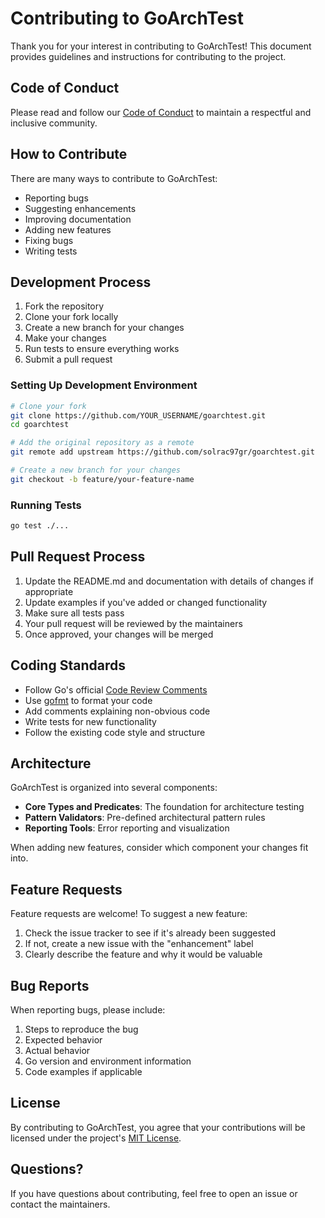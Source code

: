 # Contributing to GoArchTest

Thank you for your interest in contributing to GoArchTest! This document provides guidelines and instructions for contributing to the project.

## Code of Conduct

Please read and follow our [Code of Conduct](CODE_OF_CONDUCT.md) to maintain a respectful and inclusive community.

## How to Contribute

There are many ways to contribute to GoArchTest:

- Reporting bugs
- Suggesting enhancements
- Improving documentation
- Adding new features
- Fixing bugs
- Writing tests

## Development Process

1. Fork the repository
2. Clone your fork locally
3. Create a new branch for your changes
4. Make your changes
5. Run tests to ensure everything works
6. Submit a pull request

### Setting Up Development Environment

```bash
# Clone your fork
git clone https://github.com/YOUR_USERNAME/goarchtest.git
cd goarchtest

# Add the original repository as a remote
git remote add upstream https://github.com/solrac97gr/goarchtest.git

# Create a new branch for your changes
git checkout -b feature/your-feature-name
```

### Running Tests

```bash
go test ./...
```

## Pull Request Process

1. Update the README.md and documentation with details of changes if appropriate
2. Update examples if you've added or changed functionality
3. Make sure all tests pass
4. Your pull request will be reviewed by the maintainers
5. Once approved, your changes will be merged

## Coding Standards

- Follow Go's official [Code Review Comments](https://github.com/golang/go/wiki/CodeReviewComments)
- Use [gofmt](https://golang.org/cmd/gofmt/) to format your code
- Add comments explaining non-obvious code
- Write tests for new functionality
- Follow the existing code style and structure

## Architecture

GoArchTest is organized into several components:

- **Core Types and Predicates**: The foundation for architecture testing
- **Pattern Validators**: Pre-defined architectural pattern rules
- **Reporting Tools**: Error reporting and visualization

When adding new features, consider which component your changes fit into.

## Feature Requests

Feature requests are welcome! To suggest a new feature:

1. Check the issue tracker to see if it's already been suggested
2. If not, create a new issue with the "enhancement" label
3. Clearly describe the feature and why it would be valuable

## Bug Reports

When reporting bugs, please include:

1. Steps to reproduce the bug
2. Expected behavior
3. Actual behavior
4. Go version and environment information
5. Code examples if applicable

## License

By contributing to GoArchTest, you agree that your contributions will be licensed under the project's [MIT License](LICENSE).

## Questions?

If you have questions about contributing, feel free to open an issue or contact the maintainers.
